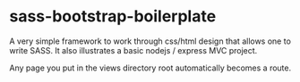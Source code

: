 # sass-bootstrap-boilerplate
A very simple framework to work through css/html design that allows one to write SASS. It also illustrates a basic nodejs / express MVC project.

Any page you put in the views directory root automatically becomes a route. 